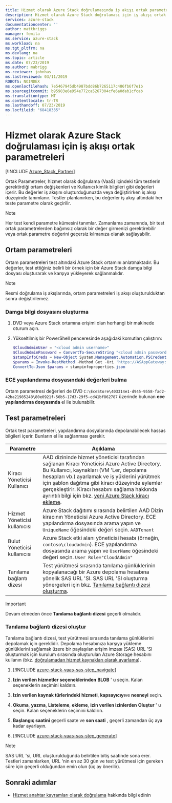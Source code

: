 ```yaml
---
title: Hizmet olarak Azure Stack doğrulamasında iş akışı ortak parametreleri | Microsoft Docs
description: Hizmet olarak Azure Stack doğrulaması için iş akışı ortak parametreleri
services: azure-stack
documentationcenter: ''
author: mattbriggs
manager: femila
ms.service: azure-stack
ms.workload: na
ms.tgt_pltfrm: na
ms.devlang: na
ms.topic: article
ms.date: 07/23/2019
ms.author: mabrigg
ms.reviewer: johnhas
ms.lastreviewed: 03/11/2019
ROBOTS: NOINDEX
ms.openlocfilehash: 7e5467945db4987bdd86b7265117c486fb6f7e1b
ms.sourcegitcommit: b95983e6e954e772ca5267304cfe6a0dab1cfcab
ms.translationtype: MT
ms.contentlocale: tr-TR
ms.lasthandoff: 07/23/2019
ms.locfileid: "68418335"
---
```

# <a name="workflow-common-parameters-for-azure-stack-validation-as-a-service"></a>Hizmet olarak Azure Stack doğrulaması için iş akışı ortak parametreleri

[!INCLUDE [Azure_Stack_Partner](./includes/azure-stack-partner-appliesto.md)]

Ortak Parametreler, hizmet olarak doğrulama (VaaS) içindeki tüm testlerin gerektirdiği ortam değişkenleri ve Kullanıcı kimlik bilgileri gibi değerleri içerir. Bu değerler iş akışını oluşturduğunuzda veya değiştirirken iş akışı düzeyinde tanımlanır. Testler planlanırken, bu değerler iş akışı altındaki her teste parametre olarak geçirilir.

> [!NOTE]
> Her test kendi parametre kümesini tanımlar. Zamanlama zamanında, bir test ortak parametrelerden bağımsız olarak bir değer girmenizi gerektirebilir veya ortak parametre değerini geçersiz kılmanıza olanak sağlayabilir.

## <a name="environment-parameters"></a>Ortam parametreleri

Ortam parametreleri test altındaki Azure Stack ortamını anlatmaktadır. Bu değerler, test ettiğiniz belirli bir örnek için bir Azure Stack damga bilgi dosyası oluşturarak ve karşıya yükleyerek sağlanmalıdır.

> [!NOTE]
> Resmi doğrulama iş akışlarında, ortam parametreleri iş akışı oluşturulduktan sonra değiştirilemez.

### <a name="generate-the-stamp-information-file"></a>Damga bilgi dosyasını oluşturma

1. DVD veya Azure Stack ortamına erişimi olan herhangi bir makinede oturum açın.
2. Yükseltilmiş bir PowerShell penceresinde aşağıdaki komutları çalıştırın:

    ```powershell  
    $CloudAdminUser = "<cloud admin username>"
    $CloudAdminPassword = ConvertTo-SecureString "<cloud admin password>" -AsPlainText -Force
    $stampInfoCreds = New-Object System.Management.Automation.PSCredential($CloudAdminUser, $CloudAdminPassword)
    $params = Invoke-RestMethod -Method Get -Uri 'https://ASAppGateway:4443/ServiceTypeId/4dde37cc-6ee0-4d75-9444-7061e156507f/CloudDefinition/GetStampInformation' -Credential $stampInfoCreds
    ConvertTo-Json $params > stampinfoproperties.json
    ```

### <a name="locate-values-in-the-ece-configuration-file"></a>ECE yapılandırma dosyasındaki değerleri bulma

Ortam parametresi değerleri de DVD `C:\EceStore\403314e1-d945-9558-fad2-42ba21985248\80e0921f-56b5-17d3-29f5-cd41bf862787` üzerinde bulunan **ece yapılandırma dosyasında** el ile bulunabilir.

## <a name="test-parameters"></a>Test parametreleri

Ortak test parametreleri, yapılandırma dosyalarında depolanabilecek hassas bilgileri içerir. Bunların el ile sağlanması gerekir.

Parametre    | Açıklama
-------------|-----------------
Kiracı Yöneticisi Kullanıcı                            | AAD dizininde hizmet yöneticisi tarafından sağlanan Kiracı Yöneticisi Azure Active Directory. Bu Kullanıcı, kaynakları (VM 'Ler, depolama hesapları vb.) ayarlamak ve iş yüklerini yürütmek için şablon dağıtma gibi kiracı düzeyinde eylemler gerçekleştirir. Kiracı hesabını sağlama hakkında ayrıntılı bilgi için bkz. [yeni Azure Stack kiracı ekleme](../operator/azure-stack-add-new-user-aad.md).
Hizmet Yöneticisi kullanıcısı             | Azure Stack dağıtımı sırasında belirtilen AAD Dizin kiracının Yöneticisi Azure Active Directory. ECE yapılandırma dosyasında arama yapın ve `UniqueName` öğesindeki değeri seçin. `AADTenant`
Bulut Yöneticisi kullanıcısı               | Azure Stack etki alanı yöneticisi hesabı (örneğin, `contoso\cloudadmin`). ECE yapılandırma dosyasında arama yapın ve `UserName` öğesindeki değeri seçin. `User Role="CloudAdmin"`
Tanılama bağlantı dizesi          | Test yürütmesi sırasında tanılama günlüklerinin kopyalanacağı bir Azure depolama hesabına yönelik SAS URL 'SI. SAS URL 'SI oluşturma yönergeleri için bkz. [Tanılama bağlantı dizesi oluşturma](#generate-the-diagnostics-connection-string). |

> [!IMPORTANT]
> Devam etmeden önce **Tanılama bağlantı dizesi** geçerli olmalıdır.

### <a name="generate-the-diagnostics-connection-string"></a>Tanılama bağlantı dizesi oluştur

Tanılama bağlantı dizesi, test yürütmesi sırasında tanılama günlüklerini depolamak için gereklidir. Depolama hesabınıza karşıya yükleme günlüklerini sağlamak üzere bir paylaşılan erişim imzası (SAS) URL 'SI oluşturmak için kurulum sırasında oluşturulan Azure Storage hesabını kullanın (bkz. [doğrulamadan hizmet kaynakları olarak ayarlama](azure-stack-vaas-set-up-resources.md)).

1. [!INCLUDE [azure-stack-vaas-sas-step_navigate](includes/azure-stack-vaas-sas-step_navigate.md)]

1. **Izin verilen hizmetler seçeneklerinden** **BLOB** ' u seçin. Kalan seçeneklerin seçimini kaldırın.

1. **Izin verilen kaynak türlerindeki** **hizmeti**, **kapsayıcıyı**ve **nesneyi** seçin.

1. **Okuma**, **yazma**, **Listeleme**, **ekleme**, **izin verilen izinlerden** **Oluştur** ' u seçin. Kalan seçeneklerin seçimini kaldırın.

1. **Başlangıç saatini** geçerli saate ve **son saati** , geçerli zamandan üç aya kadar ayarlayın.

1. [!INCLUDE [azure-stack-vaas-sas-step_generate](includes/azure-stack-vaas-sas-step_generate.md)]

> [!NOTE]  
> SAS URL 'si, URL oluşturulduğunda belirtilen bitiş saatinde sona erer.  
Testleri zamanlarken, URL 'nin en az 30 gün ve test yürütmesi için gereken süre için geçerli olduğundan emin olun (üç ay önerilir).

## <a name="next-steps"></a>Sonraki adımlar

- [Hizmet anahtar kavramları olarak doğrulama](azure-stack-vaas-key-concepts.md) hakkında bilgi edinin